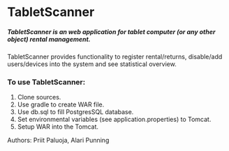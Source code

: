 # TabletScanner

##### TabletScanner is an web application for tablet computer (or any other object) rental management.
 
TabletScanner provides functionality to register rental/returns, disable/add users/devices into the system and see statistical overview.

### To use TabletScanner:
1. Clone sources.
2. Use gradle to create WAR file.
3. Use db.sql to fill PostgresSQL database.
4. Set environmental variables (see application.properties) to Tomcat.
5. Setup WAR into the Tomcat.

Authors: Priit Paluoja, Alari Punning 
